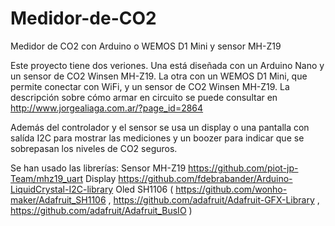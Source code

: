 # Medidor-de-CO2
Medidor de CO2 con Arduino o WEMOS D1 Mini y sensor MH-Z19

Este proyecto tiene dos veriones. Una está diseñada con un Arduino Nano y un sensor de CO2 Winsen MH-Z19. La otra con un WEMOS D1 Mini, que permite conectar con WiFi, y un sensor de CO2 Winsen MH-Z19.
La descripción sobre cómo armar en circuito se puede consultar en http://www.jorgealiaga.com.ar/?page_id=2864 

Además del controlador y el sensor se usa un display o una pantalla con salída I2C para mostrar las mediciones y un boozer para indicar que se sobrepasan los niveles de CO2 seguros.

Se han usado las librerías:
Sensor MH-Z19  https://github.com/piot-jp-Team/mhz19_uart 
Display https://github.com/fdebrabander/Arduino-LiquidCrystal-I2C-library 
Oled SH1106 ( https://github.com/wonho-maker/Adafruit_SH1106 , https://github.com/adafruit/Adafruit-GFX-Library , https://github.com/adafruit/Adafruit_BusIO )
